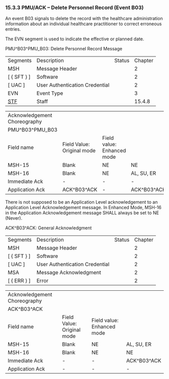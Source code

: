 ### 15.3.3 PMU/ACK – Delete Personnel Record (Event B03)

An event B03 signals to delete the record with the healthcare administration information about an individual healthcare practitioner to correct erroneous entries.

The EVN segment is used to indicate the effective or planned date.

PMU^B03^PMU_B03: Delete Personnel Record Message

|     |     |     |     |
| --- | --- | --- | --- |
| Segments | Description | Status | Chapter |
| MSH | Message Header |  | 2 |
| [ \{ SFT } ] | Software |  | 2 |
| [ UAC ] | User Authentication Credential |  | 2 |
| EVN | Event Type |  | 3 |
| [STF](#_Hlt489344064) | Staff |  | 15.4.8 |

|     |     |     |     |     |
| --- | --- | --- | --- | --- |
| Acknowledgement Choreography |  |  |  |  |
| PMU^B03^PMU_B03 |  |  |  |  |
| Field name | Field Value: Original mode | Field value: Enhanced mode |  |  |
| MSH-15 | Blank | NE | NE | AL, SU, ER |
| MSH-16 | Blank | NE | AL, SU, ER | AL, SU, ER |
| Immediate Ack | - | - | - | ACK^B03^ACK |
| Application Ack | ACK^B03^ACK | - | ACK^B03^ACK | ACK^B03^ACK |

There is not supposed to be an Application Level acknowledgement to an Application Level Acknowledgement message. In Enhanced Mode, MSH-16 in the Application Acknowledgement message SHALL always be set to NE (Never).

ACK^B03^ACK: General Acknowledgment

|     |     |     |     |
| --- | --- | --- | --- |
| Segments | Description | Status | Chapter |
| MSH | Message Header |  | 2 |
| [ \{ SFT } ] | Software |  | 2 |
| [ UAC ] | User Authentication Credential |  | 2 |
| MSA | Message Acknowledgment |  | 2 |
| [ \{ ERR } ] | Error |  | 2 |

|     |     |     |     |
| --- | --- | --- | --- |
| Acknowledgement Choreography |  |  |  |
| ACK^B03^ACK |  |  |  |
| Field name | Field Value: Original mode | Field value: Enhanced mode |  |
| MSH-15 | Blank | NE | AL, SU, ER |
| MSH-16 | Blank | NE | NE |
| Immediate Ack | - | - | ACK^B03^ACK |
| Application Ack | - | - | - |

